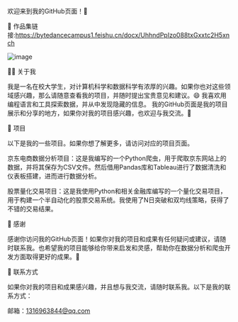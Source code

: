 欢迎来到我的GitHub页面！👋

🔗 作品集链接:https://bytedancecampus1.feishu.cn/docx/UhhndPpIzo088txGxxtc2H5xnch

![image](https://user-images.githubusercontent.com/79390266/231433171-a7c97b41-1d18-49f5-9b7c-87c29ed7e50b.png)



👨‍💻 关于我

我是一名在校大学生，对计算机科学和数据科学有浓厚的兴趣。如果你也对这些领域感兴趣，那么请随意查看我的项目，并随时提出宝贵意见和建议。😄
我喜欢用编程语言和工具探索数据，并从中发现隐藏的信息。
我的GitHub页面是我的项目展示和分享的地方，如果你对我的项目感兴趣，也欢迎与我交流。💬

🚀 项目

以下是我的一些项目。如果你想了解更多，请访问对应的项目页面。

京东电商数据分析项目：这是我编写的一个Python爬虫，用于爬取京东网站上的数据，并将其保存为CSV文件。然后借用Pandas库和Tableau进行了数据清洗和仪表板搭建，进而进行数据分析。

股票量化交易项目：这是我使用Python和相关金融库编写的一个量化交易项目，用于构建一个半自动化的股票交易系统。我使用了N日突破和双均线策略，获得了不错的交易结果。

🙏 感谢

感谢你访问我的GitHub页面！如果你对我的项目和成果有任何疑问或建议，请随时联系我。也希望我的项目能够给你带来启发和灵感，帮助你在数据分析和爬虫开发方面取得更好的成果。💪

📩 联系方式

如果你对我的项目和成果感兴趣，并且想与我交流，请随时联系我。以下是我的联系方式：

邮箱：1316963844@qq.com
